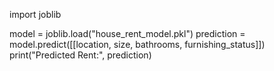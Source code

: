 import joblib

model = joblib.load("house_rent_model.pkl")
prediction = model.predict([[location, size, bathrooms, furnishing_status]])
print("Predicted Rent:", prediction)
